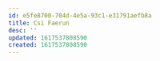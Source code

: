 ```yaml
---
id: e5fe8700-704d-4e5a-93c1-e31791aefb8a
title: Csi Faerun
desc: ''
updated: 1617537808590
created: 1617537808590
---
```


